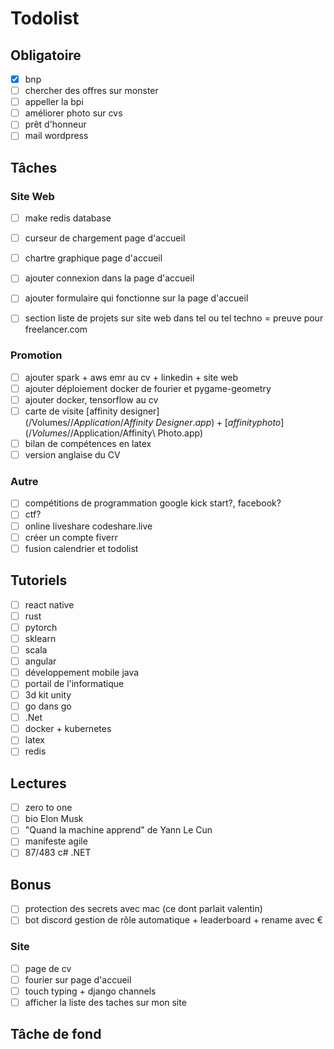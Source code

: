 # Todolist

## Obligatoire
- [x] bnp
- [ ] chercher des offres sur monster
- [ ] appeller la bpi
- [ ] améliorer photo sur cvs
- [ ] prêt d'honneur
- [ ] mail wordpress

## Tâches

### Site Web
- [ ] make redis database

- [ ] curseur de chargement page d'accueil
- [ ] chartre graphique page d'accueil
- [ ] ajouter connexion dans la page d'accueil
- [ ] ajouter formulaire qui fonctionne sur la page d'accueil
- [ ] section liste de projets sur site web dans tel ou tel techno = preuve pour freelancer.com

### Promotion
- [ ] ajouter spark + aws emr au cv + linkedin + site web
- [ ] ajouter déploiement docker de fourier et pygame-geometry
- [ ] ajouter docker, tensorflow au cv
- [ ] carte de visite [affinity designer](/Volumes/$/Application/Affinity\ Designer.app) + [affinity photo](/Volumes/$/Application/Affinity\ Photo.app)
- [ ] bilan de compétences en latex
- [ ] version anglaise du CV

### Autre
- [ ] compétitions de programmation google kick start?, facebook?
- [ ] ctf?
- [ ] online liveshare codeshare.live
- [ ] créer un compte fiverr
- [ ] fusion calendrier et todolist

## Tutoriels
- [ ] react native
- [ ] rust
- [ ] pytorch
- [ ] sklearn
- [ ] scala
- [ ] angular
- [ ] développement mobile java
- [ ] portail de l'informatique
- [ ] 3d kit unity
- [ ] go dans go
- [ ] .Net
- [ ] docker + kubernetes
- [ ] latex
- [ ] redis

## Lectures
- [ ] zero to one
- [ ] bio Elon Musk
- [ ] "Quand la machine apprend" de Yann Le Cun
- [ ] manifeste agile
- [ ] 87/483 c# .NET

## Bonus
- [ ] protection des secrets avec mac (ce dont parlait valentin)
- [ ] bot discord gestion de rôle automatique + leaderboard + rename avec €

### Site
- [ ] page de cv
- [ ] fourier sur page d'accueil
- [ ] touch typing + django channels
- [ ] afficher la liste des taches sur mon site

## Tâche de fond
